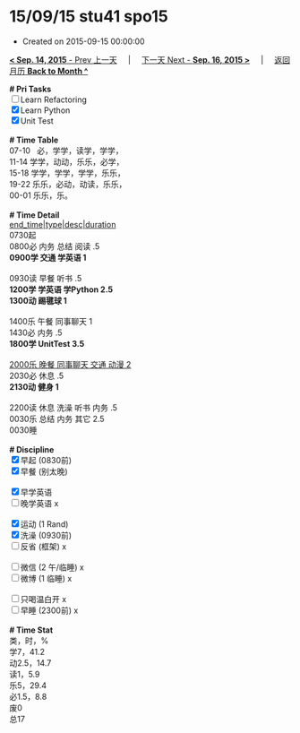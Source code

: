 # 15/09/15 stu41 spo15

- Created on 2015-09-15 00:00:00

[**< Sep. 14, 2015** - Prev 上一天](/lifelogs/2015/09/d14.md) &nbsp; &nbsp; | &nbsp; &nbsp; [下一天 Next - **Sep. 16, 2015 >**](/lifelogs/2015/09/d16.md) &nbsp; &nbsp; |  &nbsp; &nbsp; [返回月历 **Back to Month ^**](/lifelogs/2015/09/index.md)
<br/><div><strong># Pri Tasks</strong></div><div><input type="checkbox"/>Learn Refactoring</div><div><input checked="true" type="checkbox"/>Learn Python</div><div><input checked="true" type="checkbox"/>Unit Test<br/></div><div><br/></div><div><b># Time Table</b></div><div>07-10   必，学学，读学，学学，</div><div>11-14 学学，动动，乐乐，必学，</div><div>15-18 学学，学学，学学，乐乐，</div><div>19-22 乐乐，必动，动读，乐乐，</div><div>00-01 乐乐，乐。</div><div><br/></div><div><b># Time Detail</b></div><div><u>end_time|type|desc|duration</u></div><div>0730起</div><div>0800必 内务 总结 阅读 .5</div><div><b>0900学 交通 学英语 1</b></div><div><b><br/></b></div><div>0930读 早餐 听书 .5</div><div><strong>1200学 学英语 学Python 2.5</strong></div><div><b>1300动 踢毽球 1</b></div><div><br/></div><div>1400乐 午餐 同事聊天 1</div><div>1430必 内务 .5</div><div><strong>1800学 UnitTest 3.5</strong></div><div><br/></div><div><u>2000乐 晚餐 同事聊天 交通 动漫 2</u></div><div>2030必 休息 .5</div><div><b>2130动 健身 1</b></div><div><b><br/></b></div><div>2200读 休息 洗澡 听书 内务 .5</div><div>0030乐 总结 内务 其它 2.5</div><div>0030睡</div><div><br/></div><div><b># Discipline</b></div><div><input checked="true" type="checkbox"/>早起 (0830前) </div><div><input checked="true" type="checkbox"/>早餐 (别太晚) </div><div><br/></div><div><input checked="true" type="checkbox"/>早学英语 </div><div><input type="checkbox"/>晚学英语 x</div><div><br/></div><div><input checked="true" type="checkbox"/>运动 (1 Rand) </div><div><input checked="true" type="checkbox"/>洗澡 (0930前) </div><div><input type="checkbox"/>反省 (框架) x</div><div><br/></div><div><input type="checkbox"/>微信 (2 午/临睡) x</div><div><input type="checkbox"/>微博 (1 临睡) x</div><div><br/></div><div><input type="checkbox"/>只喝温白开 x</div><div><input type="checkbox"/>早睡 (2300前) x</div><div><br/></div><div><b># Time Stat</b></div><div>类，时，%<br clear="none"/>学7，41.2<br clear="none"/>动2.5，14.7<br clear="none"/>读1，5.9<br clear="none"/>乐5，29.4<br clear="none"/>必1.5，8.8<br clear="none"/>废0</div><div>总17</div>
